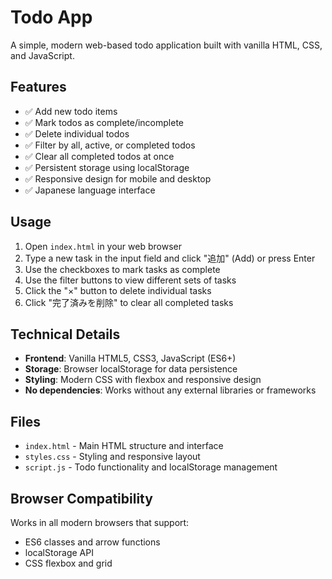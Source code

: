 # Todo App

A simple, modern web-based todo application built with vanilla HTML, CSS, and JavaScript.

## Features

- ✅ Add new todo items
- ✅ Mark todos as complete/incomplete  
- ✅ Delete individual todos
- ✅ Filter by all, active, or completed todos
- ✅ Clear all completed todos at once
- ✅ Persistent storage using localStorage
- ✅ Responsive design for mobile and desktop
- ✅ Japanese language interface

## Usage

1. Open `index.html` in your web browser
2. Type a new task in the input field and click "追加" (Add) or press Enter
3. Use the checkboxes to mark tasks as complete
4. Use the filter buttons to view different sets of tasks
5. Click the "×" button to delete individual tasks
6. Click "完了済みを削除" to clear all completed tasks

## Technical Details

- **Frontend**: Vanilla HTML5, CSS3, JavaScript (ES6+)
- **Storage**: Browser localStorage for data persistence
- **Styling**: Modern CSS with flexbox and responsive design
- **No dependencies**: Works without any external libraries or frameworks

## Files

- `index.html` - Main HTML structure and interface
- `styles.css` - Styling and responsive layout
- `script.js` - Todo functionality and localStorage management

## Browser Compatibility

Works in all modern browsers that support:
- ES6 classes and arrow functions
- localStorage API
- CSS flexbox and grid

